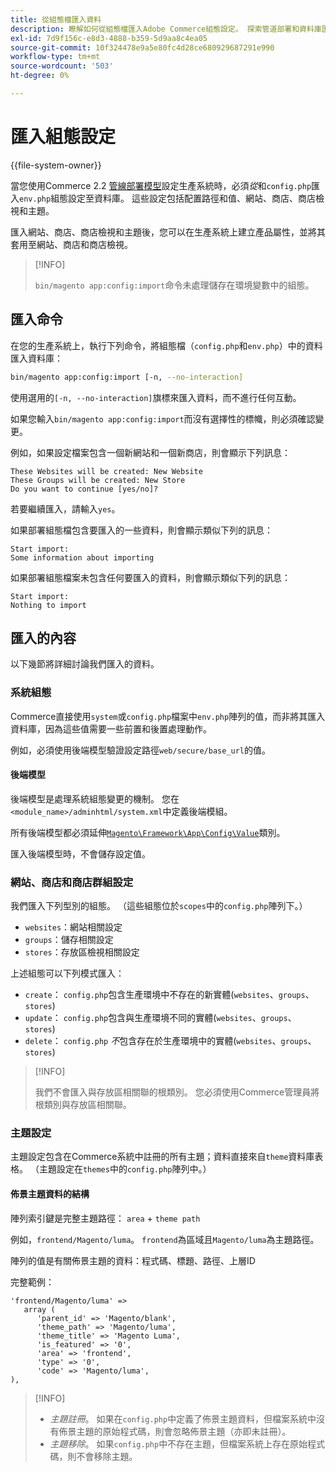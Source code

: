 ```yaml
---
title: 從組態檔匯入資料
description: 瞭解如何從組態檔匯入Adobe Commerce組態設定。 探索管道部署和資料庫匯入程式。
exl-id: 7d9f156c-e8d3-4888-b359-5d9aa8c4ea05
source-git-commit: 10f324478e9a5e80fc4d28ce680929687291e990
workflow-type: tm+mt
source-wordcount: '503'
ht-degree: 0%

---
```


# 匯入組態設定

{{file-system-owner}}

當您使用Commerce 2.2 [管線部署模型](../deployment/technical-details.md)設定生產系統時，必須&#x200B;_從_&#x200B;和`config.php`匯入`env.php`組態設定至資料庫。
這些設定包括配置路徑和值、網站、商店、商店檢視和主題。

匯入網站、商店、商店檢視和主題後，您可以在生產系統上建立產品屬性，並將其套用至網站、商店和商店檢視。

>[!INFO]
>
>`bin/magento app:config:import`命令未處理儲存在環境變數中的組態。

## 匯入命令

在您的生產系統上，執行下列命令，將組態檔（`config.php`和`env.php`）中的資料匯入資料庫：

```bash
bin/magento app:config:import [-n, --no-interaction]
```

使用選用的`[-n, --no-interaction]`旗標來匯入資料，而不進行任何互動。

如果您輸入`bin/magento app:config:import`而沒有選擇性的標幟，則必須確認變更。

例如，如果設定檔案包含一個新網站和一個新商店，則會顯示下列訊息：

```
These Websites will be created: New Website
These Groups will be created: New Store
Do you want to continue [yes/no]?
```

若要繼續匯入，請輸入`yes`。

如果部署組態檔包含要匯入的一些資料，則會顯示類似下列的訊息：

```
Start import:
Some information about importing
```

如果部署組態檔案未包含任何要匯入的資料，則會顯示類似下列的訊息：

```
Start import:
Nothing to import
```

## 匯入的內容

以下幾節將詳細討論我們匯入的資料。

### 系統組態

Commerce直接使用`system`或`config.php`檔案中`env.php`陣列的值，而非將其匯入資料庫，因為這些值需要一些前置和後置處理動作。

例如，必須使用後端模型驗證設定路徑`web/secure/base_url`的值。

#### 後端模型

後端模型是處理系統組態變更的機制。
您在`<module_name>/adminhtml/system.xml`中定義後端模組。

所有後端模型都必須延伸[`Magento\Framework\App\Config\Value`](https://github.com/magento/magento2/blob/2.4/lib/internal/Magento/Framework/App/Config/Value.php)類別。

匯入後端模型時，不會儲存設定值。

### 網站、商店和商店群組設定

我們匯入下列型別的組態。
（這些組態位於`scopes`中的`config.php`陣列下。）

- `websites`：網站相關設定
- `groups`：儲存相關設定
- `stores`：存放區檢視相關設定

上述組態可以下列模式匯入：

- `create`： `config.php`包含生產環境中不存在的新實體(`websites`、`groups`、`stores`)
- `update`： `config.php`包含與生產環境不同的實體(`websites`、`groups`、`stores`)
- `delete`： `config.php` _不_&#x200B;包含存在於生產環境中的實體(`websites`、`groups`、`stores`)

>[!INFO]
>
>我們不會匯入與存放區相關聯的根類別。 您必須使用Commerce管理員將根類別與存放區相關聯。

### 主題設定

主題設定包含在Commerce系統中註冊的所有主題；資料直接來自`theme`資料庫表格。 （主題設定在`themes`中的`config.php`陣列中。）

#### 佈景主題資料的結構

陣列索引鍵是完整主題路徑： `area` + `theme path`

例如，`frontend/Magento/luma`。
`frontend`為區域且`Magento/luma`為主題路徑。

陣列的值是有關佈景主題的資料：程式碼、標題、路徑、上層ID

完整範例：

```php?start_inline=1
'frontend/Magento/luma' =>
   array (
      'parent_id' => 'Magento/blank',
      'theme_path' => 'Magento/luma',
      'theme_title' => 'Magento Luma',
      'is_featured' => '0',
      'area' => 'frontend',
      'type' => '0',
      'code' => 'Magento/luma',
),
```

>[!INFO]
>
>- _主題註冊_。 如果在`config.php`中定義了佈景主題資料，但檔案系統中沒有佈景主題的原始程式碼，則會忽略佈景主題（亦即未註冊）。
>- _主題移除_。 如果`config.php`中不存在主題，但檔案系統上存在原始程式碼，則不會移除主題。
